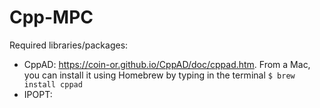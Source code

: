 # Cpp-MPC

Required libraries/packages:
- CppAD: https://coin-or.github.io/CppAD/doc/cppad.htm. From a Mac, you can install it using Homebrew by typing in the terminal <code>$ brew install cppad</code>
- IPOPT: 
